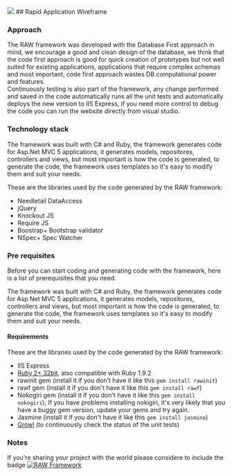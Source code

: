 <img src='https://raw.githubusercontent.com/pedro-ramirez-suarez/rawtemplate/master/rawlogo1.png' style='heigth:200px'/> 
## Rapid Application Wireframe

### Approach

The RAW framework was developed with the Database First approach in mind, we encourage a good and clean design of the database, we think that the code first approach is good for quick creation of prototypes but not well suited for existing applications, applications that require complex schemas and most important, code first approach wastes DB computational power and features.  
Continuously testing is also part of the framework, any change performed and saved in the code automatically runs all the unit tests and automatically deploys the new version to IIS Express, if you need more control to debug               the code you can run the website directly from visual studio.
### Technology stack
The framework was built with C# and Ruby, the framework generates code for  Asp.Net MVC 5 applications, it generates models, repositores, controllers and views, but most important is how the code is generated, to generate the code, the framework uses templates so it's  easy  to modify them and suit your needs. 

These are the libraries used by the code generated by the RAW framework:

- Needletail DataAccess
- jQuery
- Knockout JS
- Require JS
- Boostrap+ Bootstrap validator
- NSpec+ Spec Watcher

### Pre requisites
Before you can start coding and generating code with the framework, here is a list of prerequisites that you need.

The framework was built with C# and Ruby, the framework generates code for Asp.Net MVC 5 applications, it generates models, repositores, controllers and views, but most important is how the code is generated, to generate the code, the framework uses templates so it's  easy  to modify them and suit your needs. 

#### Requirements

These are the libraries used by the code generated by the RAW framework:

- IIS Express
- [Ruby 2+ 32bit](https://www.ruby-lang.org/en/downloads/ "Download Ruby"), also compatible with Ruby 1.9.2
- rawinit gem (install it if you don't have it like this `gem install rawinit`)
- rawf gem (install it if you don't have it like this `gem install rawf`)
- Nokogiri gem (install it if you don't have it like this `gem install nokogiri`); If you have problems installing nokigiri, it's very likely that you have a buggy gem version, update your gems and try again.
- Jasmine (install it if you don't have it like this `gem install jasmine`)
- [Growl](http://growl.info/downloads "Download Growl") (to continuously check the status of the unit tests)

### Notes

If you're sharing your project with the world please considere to include the badge [![RAW Framework](https://img.shields.io/badge/RAW-Framework-blue.svg)](
https://github.com/pedro-ramirez-suarez/rawtemplate)
